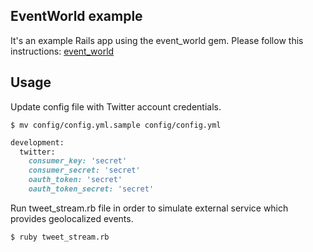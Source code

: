 EventWorld example
-----------------

It's an example Rails app using the event_world gem. Please follow this instructions: [event_world](http://github.com/lukkry/event_world)

Usage
-----
Update config file with Twitter account credentials.

    $ mv config/config.yml.sample config/config.yml
    
```ruby
development:
  twitter:
    consumer_key: 'secret'
    consumer_secret: 'secret'
    oauth_token: 'secret'
    oauth_token_secret: 'secret'
```
    
Run tweet_stream.rb file in order to simulate external service which provides geolocalized events.

    $ ruby tweet_stream.rb